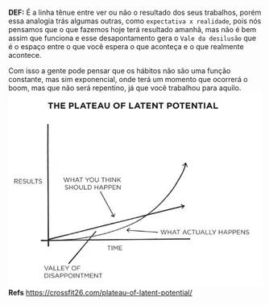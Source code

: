 **DEF:** É a linha tênue entre ver ou não o resultado dos seus trabalhos, porém essa analogia trás algumas outras, como `expectativa x realidade`, pois nós pensamos que o que fazemos hoje terá resultado amanhã, mas não é bem assim que funciona e esse desapontamento gera o `Vale da desilusão` que é o espaço entre o que você espera o que aconteça e o que realmente acontece.

Com isso a gente pode pensar que os hábitos não são uma função constante, mas sim exponencial, onde terá um momento que ocorrerá o boom, mas que não será repentino, já que você trabalhou para aquilo.
![](Pasted%20image%2020220101164856.png)
**Refs**
https://crossfit26.com/plateau-of-latent-potential/